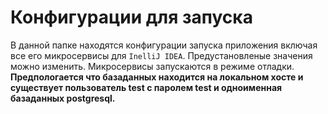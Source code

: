 # Конфигурации для запуска
В данной папке находятся конфигурации запуска приложения включая все его микросервисы для `InelliJ IDEA`.
Предустановленые значения можно изменить. 
Микросервисы запускаются в режиме отладки.
**Предпологается что базаданных находится на локальном хосте и 
существует пользователь test c паролем test и одноименная базаданных postgresql.**